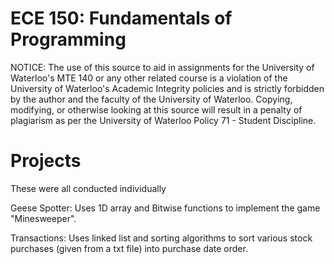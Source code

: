 # ECE 150: Fundamentals of Programming

NOTICE: The use of this source to aid in assignments for the University of Waterloo's MTE 140 or any other related course is a violation of the University of Waterloo's Academic Integrity policies and is strictly forbidden by the author and the faculty of the University of Waterloo. Copying, modifying, or otherwise looking at this source will result in a penalty of plagiarism as per the University of Waterloo Policy 71 - Student Discipline.

# Projects
These were all conducted individually

Geese Spotter: Uses 1D array and Bitwise functions to implement the game "Minesweeper".

Transactions: Uses linked list and sorting algorithms to sort various stock purchases (given from a txt file) into purchase date order. 
 